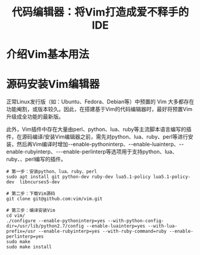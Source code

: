 <h1 align="center">代码编辑器：将Vim打造成爱不释手的IDE</h1>

# 介绍Vim基本用法

# 源码安装Vim编辑器
正常Linux发行版（如：Ubuntu、Fedora、Debian等）中预置的 Vim 大多都存在功能阉割，或版本较久。因此，在搭建基于Vim的代码编辑器时，最好将预置Vim升级成全功能的最新版。

此外，Vim插件中存在大量由perl、python、lua、ruby等主流脚本语言编写的插件，在源码编译/安装Vim编辑器之前，需先对python、lua、ruby、perl等进行安装，然后再Vim编译时增加--enable-pythoninterp、--enable-luainterp、--enable-rubyinterp、---enable-perlinterp等选项用于支持python、lua、ruby、、perl编写的插件。

```
# 第一步：安装python、lua、ruby、perl
sudo apt install git python-dev ruby-dev lua5.1-policy lua5.1-policy-dev  libncurses5-dev

# 第二步：下载Vim源码
git clone git@github.com:vim/vim.git

# 第三步：编译安装Vim
cd vim/
./configure --enable-pythoninterp=yes --with-python-config-dir=/usr/lib/python2.7/config --enable-luainterp=yes --with-lua-prefix=/usr --enable-rubyinterp=yes --with-ruby-command=ruby --enable-perlinterp=yes
sudo make
sudo make install
```
